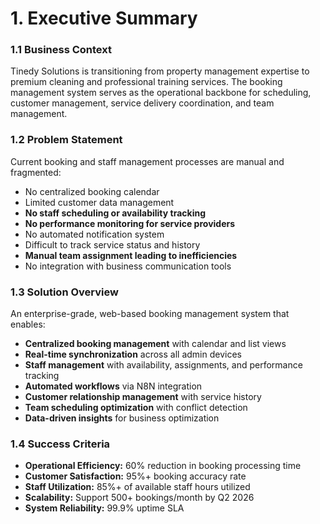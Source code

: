 # **1\. Executive Summary**

### **1.1 Business Context**

Tinedy Solutions is transitioning from property management expertise to premium cleaning and professional training services. The booking management system serves as the operational backbone for scheduling, customer management, service delivery coordination, and team management.

### **1.2 Problem Statement**

Current booking and staff management processes are manual and fragmented:

* No centralized booking calendar  
* Limited customer data management  
* **No staff scheduling or availability tracking**  
* **No performance monitoring for service providers**  
* No automated notification system  
* Difficult to track service status and history  
* **Manual team assignment leading to inefficiencies**  
* No integration with business communication tools

### **1.3 Solution Overview**

An enterprise-grade, web-based booking management system that enables:

* **Centralized booking management** with calendar and list views  
* **Real-time synchronization** across all admin devices  
* **Staff management** with availability, assignments, and performance tracking  
* **Automated workflows** via N8N integration  
* **Customer relationship management** with service history  
* **Team scheduling optimization** with conflict detection  
* **Data-driven insights** for business optimization

### **1.4 Success Criteria**

* **Operational Efficiency:** 60% reduction in booking processing time  
* **Customer Satisfaction:** 95%+ booking accuracy rate  
* **Staff Utilization:** 85%+ of available staff hours utilized  
* **Scalability:** Support 500+ bookings/month by Q2 2026  
* **System Reliability:** 99.9% uptime SLA